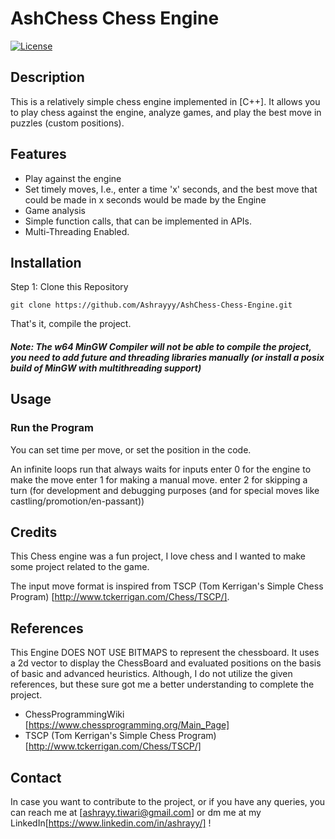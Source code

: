 # AshChess Chess Engine

[![License](https://img.shields.io/badge/License-MIT-blue.svg)](https://opensource.org/licenses/MIT)

## Description

This is a relatively simple chess engine implemented in [C++]. It allows you to play chess against the engine, analyze games, and play the best move in puzzles (custom positions).

## Features

- Play against the engine
- Set timely moves, I.e., enter a time 'x' seconds, and the best move that could be made in x seconds would be made by the Engine
- Game analysis
- Simple function calls, that can be implemented in APIs.
- Multi-Threading Enabled.

## Installation

Step 1: Clone this Repository

```
git clone https://github.com/Ashrayyy/AshChess-Chess-Engine.git
```

That's it, compile the project.

##### Note: The w64 MinGW Compiler will not be able to compile the project, you need to add future and threading libraries manually (or install a posix build of MinGW with multithreading support)

## Usage

### Run the Program
You can set time per move, or set the position in the code.

An infinite loops run that always waits for inputs
enter 0 for the engine to make the move
enter 1 for making a manual move.
enter 2 for skipping a turn (for development and debugging purposes (and for special moves like castling/promotion/en-passant))

## Credits

This Chess engine was a fun project, I love chess and I wanted to make some project related to the game. 

The input move format is inspired from TSCP (Tom Kerrigan's Simple Chess Program) [http://www.tckerrigan.com/Chess/TSCP/].

## References

This Engine DOES NOT USE BITMAPS to represent the chessboard. It uses a 2d vector to display the ChessBoard and evaluated positions on the basis of basic and advanced heuristics. Although, I do not utilize the given references, but these sure got me a better understanding to complete the project.

- ChessProgrammingWiki [https://www.chessprogramming.org/Main_Page]
- TSCP (Tom Kerrigan's Simple Chess Program) [http://www.tckerrigan.com/Chess/TSCP/]


## Contact

In case you want to contribute to the project, or if you have any queries, you can reach me at [ashrayy.tiwari@gmail.com] or dm me at my LinkedIn[https://www.linkedin.com/in/ashrayy/] !

